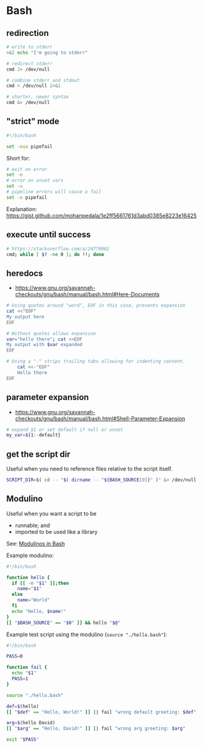 # Bash

## redirection

```bash
# write to stderr
>&2 echo "I'm going to stderr"

# redirect stderr
cmd 2> /dev/null

# combine stderr and stdout
cmd > /dev/null 2>&1

# shorter, newer syntax
cmd &> /dev/null
```

## "strict" mode

```bash
#!/bin/bash

set -euo pipefail
```

Short for:
```bash
# exit on error
set -e
# error on unset vars
set -u
# pipeline errors will cause a fail
set -o pipefail
```

Explanation: https://gist.github.com/mohanpedala/1e2ff5661761d3abd0385e8223e16425

## execute until success

```bash
# https://stackoverflow.com/a/24770962
cmd; while [ $? -ne 0 ]; do !!; done
```

## heredocs

- https://www.gnu.org/savannah-checkouts/gnu/bash/manual/bash.html#Here-Documents

```bash
# Using quotes around "word", EOF in this case, prevents expansion
cat <<"EOF"
My output here
EOF

# Without quotes allows expansion
var="hello there"; cat <<EOF
My output with $var expanded
EOF

# Using a "-" strips trailing tabs allowing for indenting content.
	cat <<-"EOF"
	Hello there
EOF
```

## parameter expansion

- https://www.gnu.org/savannah-checkouts/gnu/bash/manual/bash.html#Shell-Parameter-Expansion

```bash
# expand $1 or set default if null or unset
my_var=${1:-default}
```

## get the script dir

Useful when you need to reference files relative to the script itself.

```bash
SCRIPT_DIR=$( cd -- "$( dirname -- "${BASH_SOURCE[0]}" )" &> /dev/null && pwd )
```

## Modulino

Useful when you want a script to be
- runnable; and
- imported to be used like a library

See: [Modulinos in Bash](https://blog.dnmfarrell.com/post/modulinos-in-bash/)

Example modulino:
```bash
#!/bin/bash

function hello {
  if [[ -n "$1" ]];then
    name="$1"
  else
    name="World"
  fi
  echo "Hello, $name!"
}
[[ "$BASH_SOURCE" == "$0" ]] && hello "$@"
```

Example test script using the modulino (`source "./hello.bash"`):
```bash
#!/bin/bash

PASS=0

function fail {
  echo "$1"
  PASS=1
}

source "./hello.bash"

def=$(hello)
[[ "$def" == "Hello, World!" ]] || fail "wrong default greeting: $def"

arg=$(hello David)
[[ "$arg" == "Hello, David!" ]] || fail "wrong arg greeting: $arg"

exit "$PASS"
```
